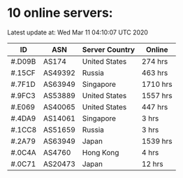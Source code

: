 # 10 online servers:

Latest update at: Wed Mar 11 04:10:07 UTC 2020

| ID | ASN | Server Country | Online |
| -- | --- | -------------- | ------ |
| #.D09B | AS174 | United States | 274 hrs |
| #.15CF | AS49392 | Russia | 463 hrs |
| #.7F1D | AS63949 | Singapore | 1710 hrs |
| #.9FC3 | AS53889 | United States | 1557 hrs |
| #.E069 | AS40065 | United States | 447 hrs |
| #.4DA9 | AS14061 | Singapore | 3 hrs |
| #.1CC8 | AS51659 | Russia | 3 hrs |
| #.2A79 | AS63949 | Japan | 1539 hrs |
| #.0C4A | AS4760 | Hong Kong | 4 hrs |
| #.0C71 | AS20473 | Japan | 12 hrs |


